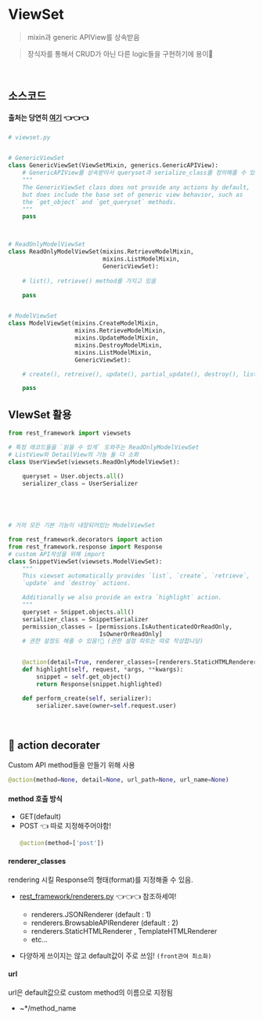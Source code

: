 # ViewSet

> mixin과 generic APIView를 상속받음

> 장식자를 통해서 CRUD가 아닌 다른 logic들을 구현하기에 용이👏

<br>

## 소스코드

#### 출처는 당연히 [여기](https://github.com/encode/django-rest-framework/blob/master/rest_framework/viewsets.py) 👈👈👈



```python
# viewset.py


# GenericViewSet
class GenericViewSet(ViewSetMixin, generics.GenericAPIView):
    # GenericAPIView를 상속받아서 queryset과 serialize_class를 정의해줄 수 있게했다.
    """
    The GenericViewSet class does not provide any actions by default,
    but does include the base set of generic view behavior, such as
    the `get_object` and `get_queryset` methods.
    """
    pass



# ReadOnlyModelViewSet 
class ReadOnlyModelViewSet(mixins.RetrieveModelMixin,
                           mixins.ListModelMixin,
                           GenericViewSet):
    
    # list(), retrieve() method를 가지고 있음

    pass


# ModelViewSet
class ModelViewSet(mixins.CreateModelMixin,
                   mixins.RetrieveModelMixin,
                   mixins.UpdateModelMixin,
                   mixins.DestroyModelMixin,
                   mixins.ListModelMixin,
                   GenericViewSet):

    # create(), retreive(), update(), partial_update(), destroy(), list()

    pass

```

## VIewSet 활용

```python
from rest_framework import viewsets

# 특정 레코드들을 `읽을 수 있게` 도와주는 ReadOnlyModelViewSet
# ListView와 DetailView의 기능 둘 다 소화
class UserViewSet(viewsets.ReadOnlyModelViewSet):
  
    queryset = User.objects.all()
    serializer_class = UserSerializer





# 거의 모든 기본 기능이 내장되어있는 ModelViewSet

from rest_framework.decorators import action
from rest_framework.response import Response
# custom API작성을 위해 import
class SnippetViewSet(viewsets.ModelViewSet):
    """
    This viewset automatically provides `list`, `create`, `retrieve`,
    `update` and `destroy` actions.

    Additionally we also provide an extra `highlight` action.
    """
    queryset = Snippet.objects.all()
    serializer_class = SnippetSerializer
    permission_classes = [permissions.IsAuthenticatedOrReadOnly,
                          IsOwnerOrReadOnly]
    # 권한 설정도 해줄 수 있음!🙌 (권한 설정 파트는 따로 작성합니당)


    @action(detail=True, renderer_classes=[renderers.StaticHTMLRenderer])
    def highlight(self, request, *args, **kwargs):
        snippet = self.get_object()
        return Response(snippet.highlighted)

    def perform_create(self, serializer):
        serializer.save(owner=self.request.user)
```

<br>


## :eyes: action decorater

Custom API method들을 만들기 위해 사용

```python
@action(method=None, detail=None, url_path=None, url_name=None)
```
####  method 호출 방식
- GET(default)
- POST 👈 따로 지정해주어야함!
    ```python
    @action(method=['post'])
    ```

#### renderer_classes
rendering 시킬 Response의 형태(format)를 지정해줄 수 있음.
- [rest_framework/renderers.py](https://github.com/encode/django-rest-framework/blob/master/rest_framework/renderers.py) 👈👈👈 참조하세여!
    - renderers.JSONRenderer (default : 1)
    - renderers.BrowsableAPIRenderer (default : 2)
    - renderers.StaticHTMLRenderer , TemplateHTMLRenderer
    - etc...

- 다양하게 쓰이지는 않고 default값이 주로 쓰임! `(front관여 최소화)`

#### url

url은 default값으로 custom method의 이름으로 지정됨
- ~*/method_name